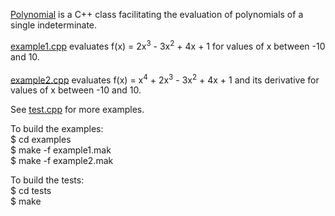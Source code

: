 <p>
<a href="https://www.storage-b.com/math-numerical-analysis/492">Polynomial</a> is a C++ class facilitating the evaluation of polynomials of a single indeterminate.
</p>
<p>
<a href="https://github.com/jachappell/Polynomial/blob/master/example1.cpp">example1.cpp</a> evaluates f(x) =  2x<sup>3</sup> - 3x<sup>2</sup> + 4x + 1 for values of x between -10 and 10.<br /><br /> 
<a href="https://github.com/jachappell/Polynomial/blob/master/example2.cpp">example2.cpp</a> evaluates f(x) =  x<sup>4</sup> + 2x<sup>3</sup> - 3x<sup>2</sup> + 4x + 1 and its derivative for values of x between -10 and 10. 
</p>
<p>
See <a href="https://github.com/jachappell/Polynomial/blob/master/test.cpp">test.cpp</a> for more examples.
</p>
<p>
To build the examples:<br />
$ cd examples<br />
$ make -f example1.mak<br />
$ make -f example2.mak
</p>
<p>
To build the tests:<br />
$ cd tests<br />
$ make
</p>
